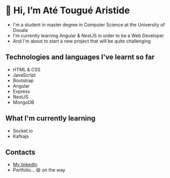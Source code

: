 # 👋 Hi, I’m Até Tougué Aristide
 - I'm a student in master degree in Computer Science at the University of Douala
 - I'm currently learning Angular & NestJS in order to be a Web Developer
 - And I'm about to start a new project that will be quite challenging
 
## Technologies and languages I've learnt so far
- HTML & CSS
- JavaScript
- Bootstrap
- Angular
- Express
- NestJS
- MongoDB

## What I'm currently learning
- Socket.io
- Kafkajs

## Contacts
- [My linkedIn](https://linkedin.com/in/atetheone)
- Portfolio... 😄 on the way
<!---
atetheone/atetheone is a ✨ special ✨ repository because its `README.md` (this file) appears on your GitHub profile.
You can click the Preview link to take a look at your changes.
--->
